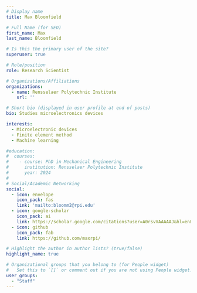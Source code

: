 ```yaml
---
# Display name
title: Max Bloomfield

# Full Name (for SEO)
first_name: Max
last_name: Bloomfield

# Is this the primary user of the site?
superuser: true

# Role/position
role: Research Scientist

# Organizations/Affiliations
organizations:
  - name: Rensselaer Polytechnic Institute
    url: ''

# Short bio (displayed in user profile at end of posts)
bio: Studies microelectronics devices

interests:
  - Microelectronic devices
  - Finite element method
  - Machine learning

#education:
#  courses:
#    - course: PhD in Mechanical Engineering
#      institution: Rensselaer Polytechnic Institute
#      year: 2024
#
# Social/Academic Networking
social:
  - icon: envelope
    icon_pack: fas
    link: 'mailto:bloomm2@rpi.edu'
  - icon: google-scholar
    icon_pack: ai
    link: https://scholar.google.com/citations?user=A0rsvVAAAAAJ&hl=en&oi=ao
  - icon: github
    icon_pack: fab
    link: https://github.com/maxrpi/

# Highlight the author in author lists? (true/false)
highlight_name: true

# Organizational groups that you belong to (for People widget)
#   Set this to `[]` or comment out if you are not using People widget.
user_groups:
  - "Staff"
---
```

